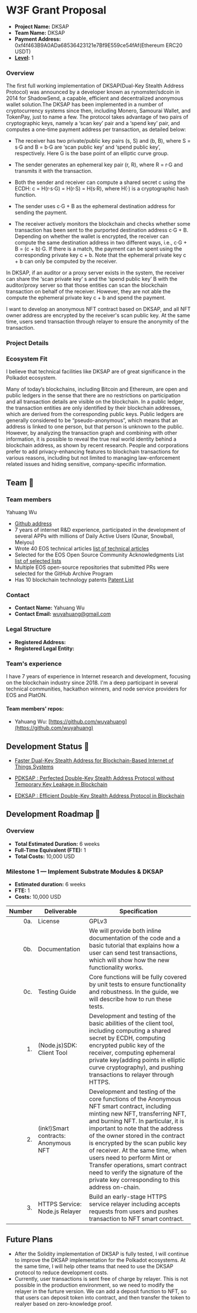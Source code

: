 # W3F Grant Proposal

- **Project Name:** DKSAP
- **Team Name:** DKSAP
- **Payment Address:** 0xf4f463B9A0ADa68536423121e7Bf9E559ce54fAf(Ethereum ERC20 USDT)
- **[Level](https://github.com/w3f/Grants-Program/tree/master#level_slider-levels):** 1

### Overview

The first full working implementation of DKSAP(Dual-Key Stealth Address Protocol) was announced by a developer known as rynomster/sdcoin in 2014 for ShadowSend, a capable, efficient and decentralized anonymous wallet solution.The DKSAP has been implemented in a number of cryptocurrency systems since then, including Monero, Samourai Wallet, and TokenPay, just to name a few. The protocol takes advantage of two pairs of cryptographic keys, namely a ‘scan key’ pair and a ‘spend key’ pair, and computes a one-time payment address per transaction, as detailed below:

* The receiver has two private/public key pairs (s, S) and (b, B), where S = s·G and B = b·G are ‘scan public key’ and ‘spend public key’, respectively. Here G is the base point of an elliptic curve group.

* The sender generates an ephemeral key pair (r, R), where R = r·G and transmits it with the transaction.

* Both the sender and receiver can compute a shared secret c using the ECDH: c = H(r·s·G) = H(r·S) = H(s·R), where H(·) is a cryptographic hash function.

* The sender uses c·G + B as the ephemeral destination address for sending the payment.

* The receiver actively monitors the blockchain and checks whether some transaction has been sent to the purported destination address c·G + B. Depending on whether the wallet is encrypted, the receiver can compute the same destination address in two different ways, i.e., c·G + B = (c + b)·G. If there is a match, the payment can be spent using the corresponding private key c + b. Note that the ephemeral private key c + b can only be computed by the receiver.

In DKSAP, if an auditor or a proxy server exists in the system, the receiver can share the ‘scan private key’ s and the ‘spend public key’ B with the auditor/proxy server so that those entities can scan the blockchain transaction on behalf of the receiver. However, they are not able the compute the ephemeral private key c + b and spend the payment.

I want to develop an anonymous NFT contract based on DKSAP, and all NFT owner address are encrypted by the receiver's scan public key. At the same time, users send transaction through relayer to ensure the anonymity of the transaction.


### Project Details

### Ecosystem Fit

I believe that technical facilities like DKSAP are of great significance in the Polkadot ecosystem.

Many of today’s blockchains, including Bitcoin and Ethereum, are open and public ledgers in the sense that there are no restrictions on participation and all transaction details are visible on the blockchain. In a public ledger, the transaction entities are only identified by their blockchain addresses, which are derived from the corresponding public keys. Public ledgers are generally considered to be “pseudo-anonymous”, which means that an address is linked to one person, but that person is unknown to the public. However, by analyzing the transaction graph and combining with other information, it is possible to reveal the true real world identity behind a blockchain address, as shown by recent research. People and corporations prefer to add privacy-enhancing features to blockchain transactions for various reasons, including but not limited to managing law-enforcement related issues and hiding sensitive, company-specific information.

## Team :busts_in_silhouette:

### Team members

Yahuang Wu

* [Github address](https://github.com/wuyahuang)
* 7 years of internet R&D experience, participated in the development of several APPs with millions of Daily Active Users (Qunar, Snowball, Meiyou)
* Wrote 40 EOS technical articles [list of technical articles](https://github.com/meet-one/documentation/blob/master/meetone-lab-docs.md)
* Selected for the EOS Open Source Community Acknowledgments List [list of selected lists](https://steemit.com/eos/@liondani/eos-acknowledgments-making-it-immutable-via-steemit )
* Multiple EOS open-source repositories that submitted PRs were selected for the GitHub Archive Program
* Has 10 blockchain technology patents [Patent List](http://www1.soopat.com/Home/Result?SearchWord=%E5%90%B4%E4%BA%9A%E7%9A%87&FMZL=Y&SYXX=Y&WGZL=Y&FMSQ=Y)

### Contact

- **Contact Name:** Yahuang Wu
- **Contact Email:** wuyahuang@gmail.com

### Legal Structure

- **Registered Address:** 
- **Registered Legal Entity:** 

### Team's experience

I have 7 years of experience in Internet research and development, focusing on the blockchain industry since 2018. I'm a deep participant in several technical communities, hackathon winners, and node service providers for EOS and PlatON.

#### Team members' repos:

- Yahuang Wu: [https://github.com/wuyahuang](https://github.com/wuyahuang)

## Development Status :open_book:

* [Faster Dual-Key Stealth Address for
Blockchain-Based Internet of Things Systems](https://arxiv.org/pdf/1806.00951.pdf)

* [PDKSAP : Perfected Double-Key Stealth Address Protocol without Temporary Key Leakage in Blockchain
](https://ieeexplore.ieee.org/document/9209929)

* [EDKSAP : Efficient Double-Key Stealth Address Protocol in Blockchain
](https://ieeexplore.ieee.org/document/9724375)

## Development Roadmap :nut_and_bolt:
### Overview

- **Total Estimated Duration:** 6 weeks
- **Full-Time Equivalent (FTE):** 1
- **Total Costs:** 10,000 USD

### Milestone 1 — Implement Substrate Modules & DKSAP

- **Estimated duration:** 6 weeks
- **FTE:**  1
- **Costs:** 10,000 USD

| Number | Deliverable | Specification |
| -----: | ----------- | ------------- |
| 0a. | License | GPLv3
| 0b. | Documentation | We will provide both inline documentation of the code and a basic tutorial that explains how a user can send test transactions, which will show how the new functionality works. |
| 0c. | Testing Guide | Core functions will be fully covered by unit tests to ensure functionality and robustness. In the guide, we will describe how to run these tests. |
| 1. | (Node.js)SDK: Client Tool | Development and testing of the basic abilities of the client tool, including computing a shared secret by ECDH, computing encrypted public key of the receiver, computing ephemeral private key(adding points in elliptic curve cryptography), and pushing transactions to relayer through HTTPS.
| 2. | (ink!)Smart contracts: Anonymous NFT | Development and testing of the core functions of the Anonymous NFT smart contract, including minting new NFT, transferring NFT, and burning NFT. In particular, it is important to note that the address of the owner stored in the contract is encrypted by the scan public key of receiver. At the same time, when users need to perform Mint or Transfer operations, smart contract need to verify the signature of the private key corresponding to this address on-chain.
| 3. | HTTPS Service: Node.js Relayer | Build an early-stage HTTPS service relayer including accepts requests from users and pushes transaction to NFT smart contract. 


## Future Plans

* After the Solidity implementation of DKSAP is fully tested, I will continue to improve the DKSAP implementation for the Polkadot ecosystems. At the same time, I will help other teams that need to use the DKSAP protocol to reduce development costs.
* Currently, user transactions is sent free of charge by relayer. This is not possible in the production environment, so we need to modify the relayer in the furture version. We can add a deposit function to NFT, so that users can deposit token into contract, and then transfer the token to realyer based on zero-knowledge proof.
